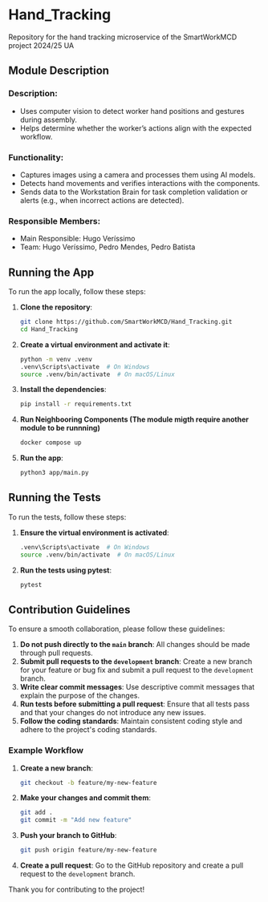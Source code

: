 # Hand_Tracking
Repository for the hand tracking microservice of the SmartWorkMCD project 2024/25 UA

## Module Description

### Description:
- Uses computer vision to detect worker hand positions and gestures during
assembly.
- Helps determine whether the worker’s actions align with the expected workflow.

### Functionality:
- Captures images using a camera and processes them using AI models.
- Detects hand movements and verifies interactions with the components.
- Sends data to the Workstation Brain for task completion validation or alerts (e.g.,
when incorrect actions are detected).

### Responsible Members:
- Main Responsible: Hugo Veríssimo
- Team: Hugo Veríssimo, Pedro Mendes, Pedro Batista

## Running the App

To run the app locally, follow these steps:

1. **Clone the repository**:
    ```sh
    git clone https://github.com/SmartWorkMCD/Hand_Tracking.git
    cd Hand_Tracking
    ```

2. **Create a virtual environment and activate it**:
    ```sh
    python -m venv .venv
    .venv\Scripts\activate  # On Windows
    source .venv/bin/activate  # On macOS/Linux
    ```

3. **Install the dependencies**:
    ```sh
    pip install -r requirements.txt
    ```

4. **Run Neighbooring Components (The module migth require another module to be runnning)**
    ```sh
    docker compose up
    ```

5. **Run the app**:
    ```sh
    python3 app/main.py
    ```

## Running the Tests

To run the tests, follow these steps:

1. **Ensure the virtual environment is activated**:
    ```sh
    .venv\Scripts\activate  # On Windows
    source .venv/bin/activate  # On macOS/Linux
    ```

2. **Run the tests using pytest**:
    ```sh
    pytest
    ```

## Contribution Guidelines

To ensure a smooth collaboration, please follow these guidelines:

1. **Do not push directly to the `main` branch**: All changes should be made through pull requests.
2. **Submit pull requests to the `development` branch**: Create a new branch for your feature or bug fix and submit a pull request to the `development` branch.
3. **Write clear commit messages**: Use descriptive commit messages that explain the purpose of the changes.
4. **Run tests before submitting a pull request**: Ensure that all tests pass and that your changes do not introduce any new issues.
5. **Follow the coding standards**: Maintain consistent coding style and adhere to the project's coding standards.

### Example Workflow

1. **Create a new branch**:
    ```sh
    git checkout -b feature/my-new-feature
    ```

2. **Make your changes and commit them**:
    ```sh
    git add .
    git commit -m "Add new feature"
    ```

3. **Push your branch to GitHub**:
    ```sh
    git push origin feature/my-new-feature
    ```

4. **Create a pull request**: Go to the GitHub repository and create a pull request to the `development` branch.

Thank you for contributing to the project!